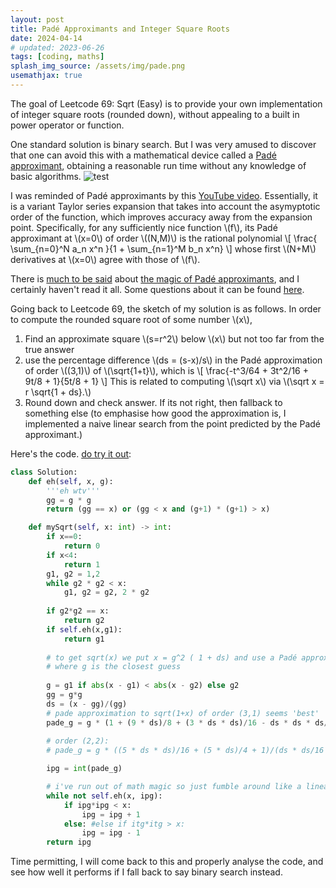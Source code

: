 ```yaml
---
layout: post
title: Padé Approximants and Integer Square Roots
date: 2024-04-14
# updated: 2023-06-26
tags: [coding, maths]
splash_img_source: /assets/img/pade.png
usemathjax: true
---
```


The goal of Leetcode 69: Sqrt (Easy) is to provide your own implementation of integer square roots (rounded down), without appealing to a built in power operator or function.

One standard solution is binary search. But I was very amused to discover that one can avoid this with a mathematical device called a [Padé approximant](https://en.wikipedia.org/wiki/Padé_approximant), obtaining a reasonable run time without any knowledge of basic algorithms.
![test](https://clvnkhr.github.io/assets/img/pade-runtime.png)

I was reminded of Padé approximants by this [YouTube video](https://www.youtube.com/watch?v=szMaPkJEMrw). Essentially, it is a variant Taylor series expansion that takes into account the asymyptotic order of the function, which improves accuracy away from the expansion point. Specifically, for any sufficiently nice function \\(f\\), its Padé approximant at \\(x=0\\) of order \\((N,M)\\) is the rational polynomial
\\[ \frac{ \sum_{n=0}^N a_n x^n }{1 + \sum_{n=1}^M b_n x^n} \\]
whose first \\(N+M\\) derivatives at \\(x=0\\) agree with those of \\(f\\).

There is [much to be said](https://shop.elsevier.com/books/essentials-of-pade-approximants/baker/978-0-12-074855-6) about [the magic of Padé approximants](https://mathoverflow.net/questions/122539/the-unreasonable-effectiveness-of-padé-approximation), and I certainly haven't read it all. Some questions about it can be found [here]((https://math.stackexchange.com/questions/1474035/rigorous-rationale-for-the-pade-approximant)).

Going back to Leetcode 69, the sketch of my solution is as follows. In order to compute the rounded square root of some number \\(x\\),

1. Find an approximate square \\(s=r^2\\) below \\(x\\) but not too far from the true answer
2. use the percentage difference \\(ds = (s-x)/s\\) in the Padé approximation of order \\((3,1)\\) of \\(\sqrt{1+t}\\), which is
\\[ \frac{-t^3/64 + 3t^2/16 + 9t/8 + 1}{5t/8 + 1} \\]
This is related to computing \\(\sqrt x\\) via \\(\sqrt x = r \sqrt{1 + ds}.\\)
3. Round down and check answer. If its not right, then fallback to something else (to emphasise how good the approximation is, I implemented a naive linear search from the point predicted by the Padé approximant.)

Here's the code. [do try it out](https://leetcode.com/problems/sqrtx/):

```python
class Solution:
    def eh(self, x, g):
        '''eh wtv'''
        gg = g * g
        return (gg == x) or (gg < x and (g+1) * (g+1) > x)

    def mySqrt(self, x: int) -> int:
        if x==0:
            return 0
        if x<4:
            return 1
        g1, g2 = 1,2
        while g2 * g2 < x:
            g1, g2 = g2, 2 * g2
        
        if g2*g2 == x:
            return g2
        if self.eh(x,g1):
            return g1
        
        # to get sqrt(x) we put x = g^2 ( 1 + ds) and use a Padé approximant 
        # where g is the closest guess
        
        g = g1 if abs(x - g1) < abs(x - g2) else g2
        gg = g*g
        ds = (x - gg)/(gg)
        # pade approximation to sqrt(1+x) of order (3,1) seems 'best'
        pade_g = g * (1 + (9 * ds)/8 + (3 * ds * ds)/16 - ds * ds * ds/64)/(1 + (5 * ds)/8)
        
        # order (2,2):
        # pade_g = g * ((5 * ds * ds)/16 + (5 * ds)/4 + 1)/(ds * ds/16 + (3 * ds)/4 + 1)

        ipg = int(pade_g)

        # i've run out of math magic so just fumble around like a linear fool
        while not self.eh(x, ipg):
            if ipg*ipg < x:
                ipg = ipg + 1
            else: #else if itg*itg > x:
                ipg = ipg - 1
        return ipg
```

Time permitting, I will come back to this and properly analyse the code, and see how well it performs if I fall back to say binary search instead.
